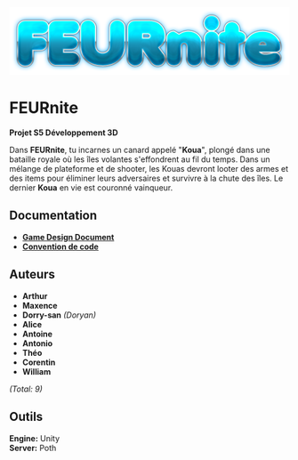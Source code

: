 ![alt text](logo.png)

# FEURnite

**Projet S5 Développement 3D**

Dans **FEURnite**, tu incarnes un canard appelé "**Koua**", plongé dans une bataille royale où les îles volantes s'effondrent au fil du temps. Dans un mélange de plateforme et de shooter, les Kouas devront looter des armes et des items pour éliminer leurs adversaires et survivre à la chute des îles. Le dernier **Koua** en vie est couronné vainqueur.

## Documentation

- **[Game Design Document](docs/GDD.md)**
- **[Convention de code](docs/convention-de-code.md)**

## Auteurs

- **Arthur**
- **Maxence**
- **Dorry-san** *(Doryan)*
- **Alice**
- **Antoine**
- **Antonio**
- **Théo**
- **Corentin**
- **William**

*(Total: 9)*

## Outils

**Engine:** Unity  
**Server:** Poth

